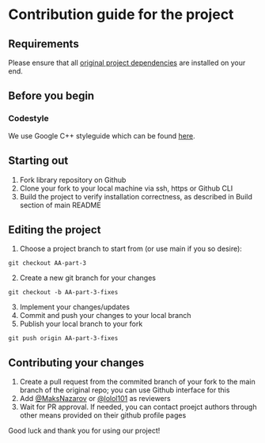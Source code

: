 # Contribution guide for the project

## Requirements
Please ensure that all [original project dependencies](../README.md#project-requirements) are installed on your end.

## Before you begin
### Codestyle
We use Google C++ styleguide which can be found [here](https://google.github.io/styleguide/cppguide.html).

<!-- TODO: git version, g++ version -->
## Starting out
1. Fork library repository on Github
2. Clone your fork to your local machine via ssh, https or Github CLI
3. Build the project to verify installation correctness, as described in Build section of main README

## Editing the project
1. Choose a project branch to start from (or use main if you so desire):
```
git checkout AA-part-3
```
2. Create a new git branch for your changes
```
git checkout -b AA-part-3-fixes
```
3. Implement your changes/updates
4. Commit and push your changes to your local branch
5. Publish your local branch to your fork
```
git push origin AA-part-3-fixes
```

## Contributing your changes
1. Create a pull request from the commited branch of your fork to the main branch of the original repo; you can use Github interface for this
2. Add [@MaksNazarov](https://github.com/MaksNazarov) or [@lolol101](https://github.com/lolol101) as reviewers
3. Wait for PR approval. If needed, you can contact proejct authors through other means provided on their github profile pages


Good luck and thank you for using our project!